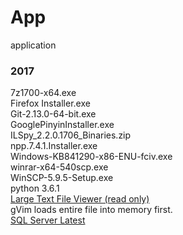 # App
application
### 2017
7z1700-x64.exe                 
Firefox Installer.exe         
Git-2.13.0-64-bit.exe          
GooglePinyinInstaller.exe      
ILSpy_2.2.0.1706_Binaries.zip  
npp.7.4.1.Installer.exe    
Windows-KB841290-x86-ENU-fciv.exe   
winrar-x64-540scp.exe   
WinSCP-5.9.5-Setup.exe   
python 3.6.1   
[Large Text File Viewer (read only)](https://web.archive.org/web/20140908181354fw_/http://swiftgear.com/ltfviewer/features.html)     
gVim loads entire file into memory first.   
[SQL Server Latest](https://www.microsoft.com/en-us/sql-server/sql-server-downloads)   
